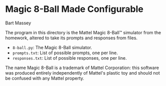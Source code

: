 # Magic 8-Ball Made Configurable
Bart Massey

The program in this directory is the Mattel Magic
8-Ball™ simulator from the homework, altered to take its
prompts and responses from files.

* `8-ball.py`: The Magic 8-Ball simulator.
* `prompts.txt`: List of possible prompts, one per line.
* `responses.txt`: List of possible responses, one per line.

The name Magic 8-Ball is a trademark of Mattel Corporation:
this software was produced entirely independently of
Mattel's plastic toy and should not be confused with any
Mattel property.
